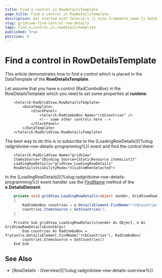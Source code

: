 ```yaml
---
title: Find a control in RowDetailsTemplate
page_title: Find a control in RowDetailsTemplate
description: Get started with Telerik's {{ site.framework_name }} DataGrid and learn how to find a control which is placed in the DataTemplate of the RowDetailsTemplate.
slug: gridview-find-control-row-details
tags: find,a,control,in,rowdetailstemplate
published: True
position: 0
---
```


# Find a control in RowDetailsTemplate

This article demonstrates how to find a control which is placed in the DataTemplate of the __RowDetailsTemplate__. 

Let assume that you have a control (RadComboBox) in the RowDetailsTemplate which you need to set some properties at __runtime__:



```XAML
	<telerik:RadGridView.RowDetailsTemplate>
	    <DataTemplate>
	        <StackPanel>
	            <telerik:RadComboBox Name="rcbCountries" />
	            <!-- some other controls here -->
	        </StackPanel>
	    </DataTemplate>
	</telerik:RadGridView.RowDetailsTemplate>
```

The best way to do this is to subscribe to the [LoadingRowDetails]({%slug radgridview-row-details-programming%}) event and find the control there:



```XAML
	<telerik:RadGridView Name="gridView" 
	ItemsSource="{Binding Source={StaticResource itemsList}}"
	LoadingRowDetails="gridView_LoadingRowDetails"
	RowDetailsVisibilityMode="VisibleWhenSelected">
```

In the [LoadingRowDetails]({%slug radgridview-row-details-programming%}) event handler use the [FindName](http://msdn.microsoft.com/en-us/library/system.windows.frameworkelement.findname.aspx) method of the __e.DetailsElement__:



```C#
	private void gridView_LoadingRowDetails(object sender, GridViewRowDetailsEventArgs e)
	{
	    RadComboBox countries = e.DetailsElement.FindName("rcbCountries") as RadComboBox;
	    countries.ItemsSource = GetCountries();
	}
```
```VB.NET
	Private Sub gridView_LoadingRowDetails(sender As Object, e As GridViewRowDetailsEventArgs)
	    Dim countries As RadComboBox = TryCast(e.DetailsElement.FindName("rcbCountries"), RadComboBox)
	    countries.ItemsSource = GetCountries()
	End Sub
```

## See Also

 * [RowDetails - Overview]({%slug radgridview-row-details-overview%})
